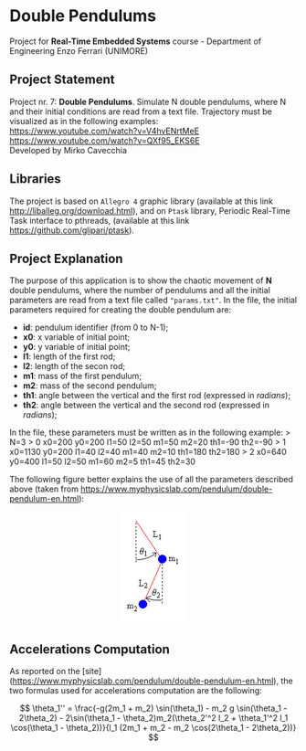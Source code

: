 # Double Pendulums
Project for **Real-Time Embedded Systems** course - Department of Engineering 
Enzo Ferrari (UNIMORE)

## Project Statement
Project nr. 7: **Double Pendulums**. Simulate N double pendulums, where N and 
their initial conditions are read from a text file. Trajectory must be 
visualized as in the following examples: <br />
https://www.youtube.com/watch?v=V4hvENrtMeE <br />
https://www.youtube.com/watch?v=QXf95_EKS6E <br />
Developed by Mirko Cavecchia

## Libraries
The project is based on `Allegro 4` graphic library (available at this link
http://liballeg.org/download.html), and on `Ptask` library, 
Periodic Real-Time Task interface to pthreads, (available at this link 
https://github.com/glipari/ptask).

## Project Explanation
The purpose of this application is to show the chaotic movement of **N** double 
pendulums, where the number of pendulums and all the initial parameters 
are read from a text file called `"params.txt"`.
In the file, the initial parameters required for creating the double pendulum 
are:
- **id**: pendulum identifier (from 0 to N-1);
- **x0**: x variable of initial point;
- **y0**: y variable of initial point;
- **l1**: length of the first rod;
- **l2**: length of the secon rod;
- **m1**: mass of the first pendulum;
- **m2**: mass of the second pendulum;
- **th1**: angle between the vertical and the first rod (expressed in *radians*);
- **th2**: angle between the vertical and the second rod (expressed in *radians*);

In the file, these parameters must be written as in the following example:
    > N=3
    > 0 x0=200 y0=200 l1=50 l2=50 m1=50 m2=20 th1=-90 th2=-90
    > 1 x0=1130 y0=200 l1=40 l2=40 m1=40 m2=10 th1=180 th2=180
    > 2 x0=640 y0=400 l1=50 l2=50 m1=60 m2=5 th1=45 th2=30

The following figure better explains the use of all the parameters described 
above (taken from https://www.myphysicslab.com/pendulum/double-pendulum-en.html):

<p align="center">
  <img src="https://github.com/Mirk95/DoublePendulum/blob/master/images/Double_Pendulum.png">
</p>

## Accelerations Computation
As reported on the [site] (https://www.myphysicslab.com/pendulum/double-pendulum-en.html), 
the two formulas used for accelerations computation are the following:


$$
\theta_1'' = \frac{-g(2m_1 + m_2) \sin(\theta_1) - m_2 g \sin(\theta_1 - 
2\theta_2) - 2\sin(\theta_1 - \theta_2)m_2(\theta_2'^2 l_2 + \theta_1'^2 
l_1 \cos(\theta_1 - \theta_2))}{l_1 (2m_1 + m_2 - m_2 \cos(2\theta_1 - 
2\theta_2))}
$$









